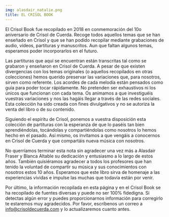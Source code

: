 ```yaml
---
img: alasdair_natalie.png
title: EL CRISOL BOOK
---
```


El Crisol Book fue recopilado en 2018 en conmemoración del 10o aniversario de Crisol de Cuerda. Recoge todos aquellos temas que se han enseñado en Crisol y que se han podido recopilar mediante grabaciones de audio, vídeos, partituras y manuscritos. Aun que faltan algunos temas, esperamos poder incorporarlos en el futuro.

Las partituras que aquí se encuentran están transcritas tal como se grabaron y enseñaron en Crisol de Cuerda. A pesar de que existen divergencias con los temas originales (o aquellos recopilados en otras colecciones) hemos querido preservar las variaciones que, para nosotros, sirven como referente. Los acordes de cada melodía están pensados como guía para poder tocar rápidamente. No pretenden ser exhaustivos ni los únicos que funcionan con cada tema. Os animamos a que investiguéis vuestras variaciones y nos las hagáis llegar a través de las redes sociales. Esta colección ha sido creada con fines divulgativos y no se autoriza la venta del libro o de su contenido.

Siguiendo el espíritu de Crisol, ponemos a vuestra disposición esta colección de partituras con la esperanza de que lo paséis tan bien aprendiéndolas, tocándolas y compartiéndolas como nosotros lo hemos hecho en el pasado. Así mismo, os invitamos a que vengáis a conocernos en Crisol de Cuerda y que compartáis nueva música con nosotros.

No querríamos terminar esta nota sin agradecer una vez más a Alasdair Fraser y Blanca Altable su dedicación y entusiasmo a lo largo de estos años. También quisiéramos agradecer a todos los profesores que han tenido la voluntad de compartir su música y sus conocimientos con nosotros estos 10 años. Esperamos que este libro sirva de homenaje a las experiencias vividas e impulse las muchas que todavía están por venir.

Por último, la información recopilada en esta página y en el Crisol Book se ha recopilado de fuentes diversas y puede no ser 100% fidedigna. Si detectas algún error y puedes proporcionarnos información para corregirlo te estaremos muy agradecidos. Por favor, escríbenos un correo a [info@crisoldecuerda.com](mailto:info@crisoldecuerda.com?subject=Errata%20en%20Crisol%20Book) y lo actualizaremos cuanto antes.
